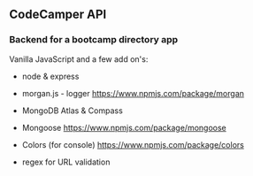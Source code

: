 ## CodeCamper API

### Backend for a bootcamp directory app

Vanilla JavaScript and a few add on's:

- node & express

- morgan.js - logger
  https://www.npmjs.com/package/morgan

- MongoDB Atlas & Compass

- Mongoose
  https://www.npmjs.com/package/mongoose

- Colors (for console)
  https://www.npmjs.com/package/colors

- regex for URL validation
